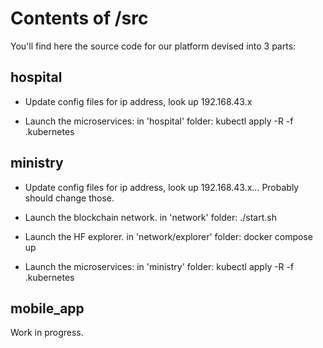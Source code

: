 # Contents of /src

You'll find here the source code for our platform devised into 3 parts:

## hospital

- Update config files for ip address, look up 192.168.43.x

- Launch the microservices: in 'hospital' folder: kubectl apply -R -f .kubernetes

## ministry

- Update config files for ip address, look up 192.168.43.x... Probably should change those.

- Launch the blockchain network. in 'network' folder: ./start.sh

- Launch the HF explorer. in 'network/explorer' folder: docker compose up

- Launch the microservices: in 'ministry' folder: kubectl apply -R -f .kubernetes

## mobile_app

Work in progress.
